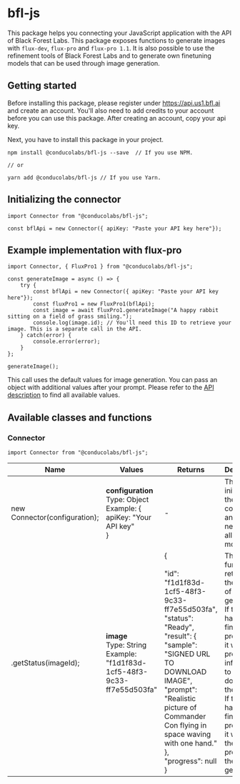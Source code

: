 # bfl-js

This package helps you connecting your JavaScript application with the API of Black Forest Labs. This package exposes functions to generate images with `flux-dev`, `flux-pro` and `flux-pro 1.1`. It is also possible to use the refinement tools of Black Forest Labs and to generate own finetuning models that can be used through image generation.

## Getting started

Before installing this package, please register under https://api.us1.bfl.ai and create an account. You'll also need to add credits to your account before you can use this package. After creating an account, copy your api key.

Next, you have to install this package in your project.

```
npm install @conducolabs/bfl-js --save  // If you use NPM.

// or

yarn add @conducolabs/bfl-js // If you use Yarn.
```

## Initializing the connector

```
import Connector from "@conducolabs/bfl-js";

const bflApi = new Connector({ apiKey: "Paste your API key here"});
```

## Example implementation with flux-pro
```
import Connector, { FluxPro1 } from "@conducolabs/bfl-js";

const generateImage = async () => {
    try {
        const bflApi = new Connector({ apiKey: "Paste your API key here"});
        const fluxPro1 = new FluxPro1(bflApi);
        const image = await fluxPro1.generateImage("A happy rabbit sitting on a field of grass smiling.");
        console.log(image.id); // You'll need this ID to retrieve your image. This is a separate call in the API.
    } catch(error) {
        console.error(error);
    }
};

generateImage();
```

This call uses the default values for image generation. You can pass an object with additional values after your prompt. Please refer to the [API description](https://api.us1.bfl.ai/scalar#tag/tasks/POST/v1/flux-pro) to find all available values.

## Available classes and functions

### Connector

`import Connector from "@conducolabs/bfl-js";`

| Name                          | Values                                                                           | Returns                                                                                                                                                                                                                                                                                                                                                                                                                                                                   | Description                                                                                                                                                                                                                                            |
|-------------------------------|----------------------------------------------------------------------------------|---------------------------------------------------------------------------------------------------------------------------------------------------------------------------------------------------------------------------------------------------------------------------------------------------------------------------------------------------------------------------------------------------------------------------------------------------------------------------|--------------------------------------------------------------------------------------------------------------------------------------------------------------------------------------------------------------------------------------------------------|
| new Connector(configuration); | **configuration**<br>Type: Object<br>Example: {<br>  apiKey: "Your API key"<br>} | -                                                                                                                                                                                                                                                                                                                                                                                                                                                                         | This class initializes the connector and is needed for all available models.                                                                                                                                                                           |
| .getStatus(imageId);          | **image**<br>Type: String<br>Example: "f1d1f83d-1cf5-48f3-9c33-ff7e55d503fa"     | {<br>    <br>   "id": "f1d1f83d-1cf5-48f3-9c33-ff7e55d503fa",<br>   "status": "Ready",<br>   "result": {<br>      "sample": "SIGNED URL TO DOWNLOAD IMAGE",<br>      "prompt": "Realistic picture of Commander Con flying in space waving with one hand."<br>   },<br>   "progress": null<br>} | This async function retrieves the details of an image generation. If the image has finished processing, it will provide all information to download the image. If the image hasn't finished processing, it will return the progress of the generation. |
